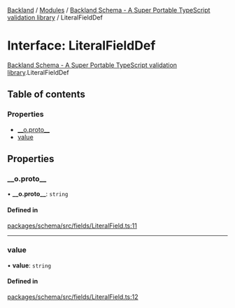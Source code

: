 [Backland](../README.md) / [Modules](../modules.md) / [Backland Schema - A Super Portable TypeScript validation library](../modules/Backland_Schema___A_Super_Portable_TypeScript_validation_library.md) / LiteralFieldDef

# Interface: LiteralFieldDef

[Backland Schema - A Super Portable TypeScript validation library](../modules/Backland_Schema___A_Super_Portable_TypeScript_validation_library.md).LiteralFieldDef

## Table of contents

### Properties

- [\_\_o.proto\_\_](Backland_Schema___A_Super_Portable_TypeScript_validation_library.LiteralFieldDef.md#__o.proto__)
- [value](Backland_Schema___A_Super_Portable_TypeScript_validation_library.LiteralFieldDef.md#value)

## Properties

### \_\_o.proto\_\_

• **\_\_o.proto\_\_**: `string`

#### Defined in

[packages/schema/src/fields/LiteralField.ts:11](https://github.com/antoniopresto/darch/blob/c5cd1c8/packages/schema/src/fields/LiteralField.ts#L11)

___

### value

• **value**: `string`

#### Defined in

[packages/schema/src/fields/LiteralField.ts:12](https://github.com/antoniopresto/darch/blob/c5cd1c8/packages/schema/src/fields/LiteralField.ts#L12)
